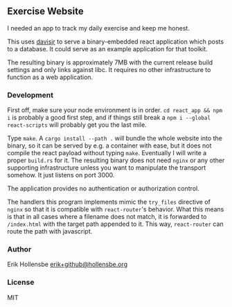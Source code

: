 ## Exercise Website

I needed an app to track my daily exercise and keep me honest.

This uses [davisjr](https://github.com/erikh/davisjr) to serve a
binary-embedded react application which posts to a database. It could serve as
an example application for that toolkit.

The resulting binary is approximately 7MB with the current release build
settings and only links against libc. It requires no other infrastructure to
function as a web application.

### Development

First off, make sure your node environment is in order. `cd react_app && npm i`
is probably a good first step, and if things still break a `npm i --global
react-scripts` will probably get you the last mile.

Type `make`. A `cargo install --path .` will bundle the whole website into the
binary, so it can be served by e.g. a container with ease, but it does not
compile the react payload without typing `make`. Eventually I will write a
proper `build.rs` for it. The resulting binary does not need `nginx` or any
other supporting infrastructure unless you want to manipulate the transport
somehow. It just listens on port 3000.

The application provides no authentication or authorization control.

The handlers this program implements mimic the `try_files` directive of `nginx`
so that it is compatible with `react-router`'s behavior. What this means is
that in all cases where a filename does not match, it is forwarded to
`/index.html` with the target path appended to it. This way, `react-router` can
route the path with javascript.

### Author

Erik Hollensbe <erik+github@hollensbe.org>

### License

MIT
